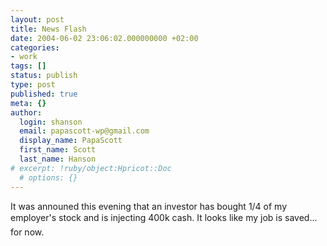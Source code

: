 ```yaml
---
layout: post
title: News Flash
date: 2004-06-02 23:06:02.000000000 +02:00
categories:
- work
tags: []
status: publish
type: post
published: true
meta: {}
author:
  login: shanson
  email: papascott-wp@gmail.com
  display_name: PapaScott
  first_name: Scott
  last_name: Hanson
# excerpt: !ruby/object:Hpricot::Doc
  # options: {}
---
```

<p>It was announed this evening that an investor has bought 1/4 of my employer's stock and is injecting 400k cash. It looks like my job is saved... for now.</p>
